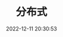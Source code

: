 ---
pageComponent:
  name: Catalogue
  data:
    key: 070.netty
    imgUrl: /assets/img/base.png
    description: 分布式学习
title: 分布式
date: 2022-12-11 20:30:53
permalink: /distribution/
sidebar: false
article: false
comment: false
comments: false
editLink: false
---